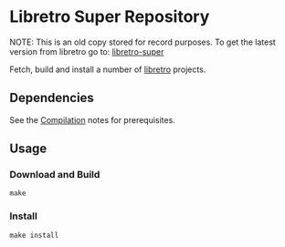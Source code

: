 # Libretro Super Repository

NOTE: This is an old copy stored for record purposes. To get the latest version from libretro go to: [libretro-super](https://github.com/libretro/libretro-super)

Fetch, build and install a number of [libretro](http://www.libretro.com/) projects.

## Dependencies

See the [Compilation](https://github.com/libretro/RetroArch/wiki#compilation) notes for prerequisites.

## Usage

### Download and Build

    make

### Install

    make install

